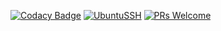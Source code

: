 [![Codacy Badge](https://app.codacy.com/project/badge/Grade/76a6c29d9d3b4972ab51c3c2db0e7aff)](https://www.codacy.com/gh/cbendot/UbuntuSSH/dashboard?utm_source=github.com&amp;utm_medium=referral&amp;utm_content=cbendot/UbuntuSSH&amp;utm_campaign=Badge_Grade) [![UbuntuSSH](https://github.com/cbendot/UbuntuSSH/actions/workflows/UbuntuSSH.yml/badge.svg?branch=main)](https://github.com/cbendot/UbuntuSSH/actions/workflows/UbuntuSSH.yml) [![PRs Welcome](https://img.shields.io/badge/PRs-welcome-brightgreen.svg?style=flat-square)](http://makeapullrequest.com)
